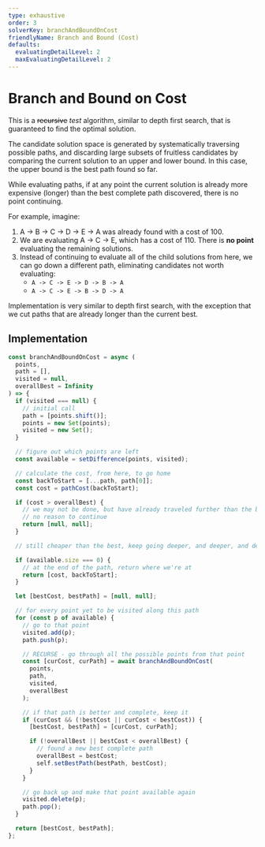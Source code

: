 ```yaml
---
type: exhaustive
order: 3
solverKey: branchAndBoundOnCost
friendlyName: Branch and Bound (Cost)
defaults:
  evaluatingDetailLevel: 2
  maxEvaluatingDetailLevel: 2
---
```


# Branch and Bound on Cost

This is a ~~recursive~~ _test_ algorithm, similar to depth first search, that is guaranteed to find the optimal solution.

The candidate solution space is generated by systematically traversing possible paths, and discarding large subsets of fruitless candidates by comparing the current solution to an upper and lower bound. In this case, the upper bound is the best path found so far.

While evaluating paths, if at any point the current solution is already more expensive (longer) than the best complete path discovered, there is no point continuing.

For example, imagine:

1. A -> B -> C -> D -> E -> A was already found with a cost of 100.
2. We are evaluating A -> C -> E, which has a cost of 110. There is **no point** evaluating the remaining solutions.
3. Instead of continuing to evaluate all of the child solutions from here, we can go down a different path, eliminating candidates not worth evaluating:
   - `A -> C -> E -> D -> B -> A`
   - `A -> C -> E -> B -> D -> A`

Implementation is very similar to depth first search, with the exception that we cut paths that are already longer than the current best.

## Implementation

```javascript
const branchAndBoundOnCost = async (
  points,
  path = [],
  visited = null,
  overallBest = Infinity
) => {
  if (visited === null) {
    // initial call
    path = [points.shift()];
    points = new Set(points);
    visited = new Set();
  }

  // figure out which points are left
  const available = setDifference(points, visited);

  // calculate the cost, from here, to go home
  const backToStart = [...path, path[0]];
  const cost = pathCost(backToStart);

  if (cost > overallBest) {
    // we may not be done, but have already traveled further than the best path
    // no reason to continue
    return [null, null];
  }

  // still cheaper than the best, keep going deeper, and deeper, and deeper...

  if (available.size === 0) {
    // at the end of the path, return where we're at
    return [cost, backToStart];
  }

  let [bestCost, bestPath] = [null, null];

  // for every point yet to be visited along this path
  for (const p of available) {
    // go to that point
    visited.add(p);
    path.push(p);

    // RECURSE - go through all the possible points from that point
    const [curCost, curPath] = await branchAndBoundOnCost(
      points,
      path,
      visited,
      overallBest
    );

    // if that path is better and complete, keep it
    if (curCost && (!bestCost || curCost < bestCost)) {
      [bestCost, bestPath] = [curCost, curPath];

      if (!overallBest || bestCost < overallBest) {
        // found a new best complete path
        overallBest = bestCost;
        self.setBestPath(bestPath, bestCost);
      }
    }

    // go back up and make that point available again
    visited.delete(p);
    path.pop();
  }

  return [bestCost, bestPath];
};
```
